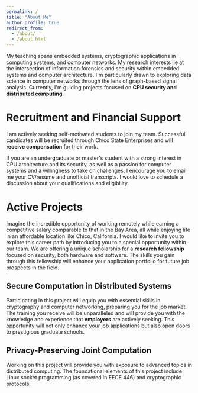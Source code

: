 ```yaml
---
permalink: /
title: "About Me"
author_profile: true
redirect_from: 
  - /about/
  - /about.html
---
```


My teaching spans embedded systems, cryptographic applications in computing systems, and computer networks.  My research interests lie at the intersection of information forensics and security within embedded systems and computer architecture.  I'm particularly drawn to exploring data science in computer networks through the lens of graph-based signal analysis.  Currently, I'm guiding projects focused on **CPU security and distributed computing**. 

Recruitment and Financial Support
======
I am actively seeking self-motivated students to join my team. Successful candidates will be recruited through Chico State Enterprises and will **receive compensation** for their work.

If you are an undergraduate or master's student with a strong interest in CPU architecture and its security, as well as a passion for computer systems and a willingness to take on challenges, I encourage you to email me your CV/resume and unofficial transcripts. I would love to schedule a discussion about your qualifications and eligibility.

Active Projects
======
Imagine the incredible opportunity of working remotely while earning a competitive salary comparable to that in the Bay Area, all while enjoying life in an affordable location like Chico, California. I would like to invite you to explore this career path by introducing you to a special opportunity within our team. We are offering a unique scholarship for a **research fellowship** focused on security, both hardware and software. The skills you gain through this fellowship will enhance your application portfolio for future job prospects in the field.

Secure Computation in Distributed Systems
------
Participating in this project will equip you with essential skills in cryptography and computer networking, preparing you for the job market. The training you receive will be unparalleled and will provide you with the knowledge and experience that **employers** are actively seeking. This opportunity will not only enhance your job applications but also open doors to prestigious graduate schools.

Privacy-Preserving Joint Computation
------
Working on this project will provide you with exposure to advanced topics in distributed computing. The foundational elements of this project include Linux socket programming (as covered in EECE 446) and cryptographic protocols.